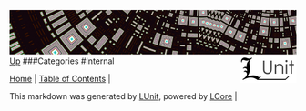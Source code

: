 ![](../Content/LUnit-banner-small.png "")
[<img style="float: right;" src="../Content/LUnit-logo-small.png">](../../README.md)
[Up](Categories.md)
###Categories
#Internal

[Home](../../README.md) | [Table of Contents](../../TableOfContents.md) | 


This markdown was generated by [LUnit](https://github.com/CodeSingularity/LUnit), powered by [LCore](https://github.com/CodeSingularity/LCore) | 

